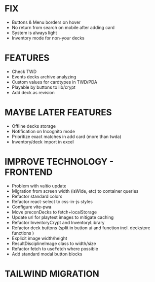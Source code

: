 # FIX
- Buttons & Menu borders on hover
- No return from search on mobile after adding card
- System is always light
- Inventory mode for non-your decks

# FEATURES
- Check TWD
- Events decks archive analyzing
- Custom values for cardtypes in TWD/PDA
- Playable by buttons to lib/crypt
- Add deck as revision

# MAYBE LATER FEATURES
- Offline decks storage
- Notification on Incognito mode
- Prioritize exact matches in add card (more than twda)
- Inventory/deck import in excel

# IMPROVE TECHNOLOGY - FRONTEND
- Problem with valtio update
- Migration from screen width (isWide, etc) to container queries
- Refactor standard colors
- Refactor react-select to css-in-js styles
- Configure vite-pwa
- Move preconDecks to fetch+localStorage
- Update url for playtest images to mitigate caching
- Refactor InventoryCrypt and InventoryLibrary
- Refactor deck buttons (split in button ui and function incl. deckstore functions )
- Explicit image width/height
- ResultDisciplineImage class to width/size
- Refactor fetch to useFetch where possible
- Add standard modal button blocks

# TAILWIND MIGRATION
